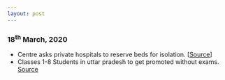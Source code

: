 ```yaml
---
layout: post
---
```

### 18<sup>th</sup> March, 2020
- Centre asks private hospitals to reserve beds for isolation. [[Source](http://timesofindia.indiatimes.com/articleshow/74681875.cms?utm_source=contentofinterest&utm_medium=text&utm_campaign=cppst)]
- Classes 1-8 Students in uttar pradesh to get promoted without exams. [Source](https://timesofindia.indiatimes.com/india/coronavirus-confirmed-cases-deaths-india-around-the-world/articleshow/74666727.cms)

